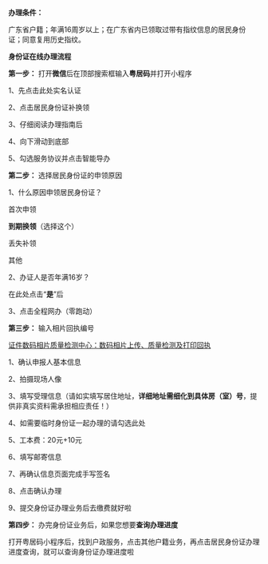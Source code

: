 **办理条件：**

广东省户籍；年满16周岁以上；在广东省内已领取过带有指纹信息的居民身份证；同意复用历史指纹。

**身份证在线办理流程**

**第一步：** 打开**微信**后在顶部搜索框输入**粤居码**并打开小程序

1、先点击此处实名认证

2、点击居民身份证补换领

3、仔细阅读办理指南后

4、向下滑动到底部

5、勾选服务协议并点击智能导办

**第二步：** 选择居民身份证的申领原因

1、什么原因申领居民身份证？

首次申领

**到期换领**（选择这个）

丢失补领

其他

2、办证人是否年满16岁？

在此处点击“**是**”后

3、点击全程网办（零跑动）

**第三步：** 输入相片回执编号

[证件数码相片质量检测中心：数码相片上传、质量检测及打印回执](https://hzl.rzzx.com.cn/)

1、确认申报人基本信息

2、拍摄现场人像

3、填写受理信息（请如实填写居住地址，**详细地址需细化到具体房（室）号**，提供非真实资料需承担相应责任！）

4、如需要临时身份证一起办理的请勾选此处

5、工本费：20元+10元

6、填写邮寄信息

7、再确认信息页面完成手写签名

8、点击确认办理

9、提交身份证办理业务后去缴费就好啦

**第四步：** 办完身份证业务后，如果您想要**查询办理进度**

打开粤居码小程序后，找到户政服务，点击其他户籍业务，再点击居民身份证办理进度查询，就可以查询身份证办理进度啦